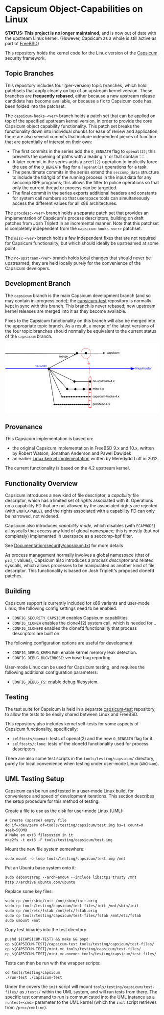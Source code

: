 Capsicum Object-Capabilities on Linux
=====================================

**STATUS: This project is no longer maintained**, and is now out of date
with the upstream Linux kernel. (However, Capsicum as a whole is still
active as part of [FreeBSD](https://freebsd.org))

This repository holds the kernel code for the Linux version of the
[Capsicum](http://www.cl.cam.ac.uk/research/security/capsicum/)
security framework.

Topic Branches
--------------

This repository includes four (per-version) topic branches, which hold
patchsets that apply cleanly on top of an upstream kernel version.  These
branches are **frequently rebased**, either because a new upstream release
candidate has become available, or because a fix to Capsicum code has been
folded into the patchset.

The `capsicum-hooks-<ver>` branch holds a patch set that can be applied on top
of the specified upstream kernel version, in order to provide the core Capsicum
object capability functionality.  This patch set breaks the functionality down
into individual chunks for ease of review and application; there are also
several commits that include independent pieces of function that are
potentially of interest on their own:

 - The first commits in the series add the `O_BENEATH` flag to `openat(2)`; this
   prevents the opening of paths with a leading '/' or that contain '..'.
 - A later commit in the series adds a `prctl(2)` operation to implicitly force
   the use of the `O_BENEATH` flag for all `openat(2)` operations for a task.
 - The penultimate commits in the series extend the `seccomp_data` structure to
   include the tid/tgid of the running process in the input data for any
   seccomp BPF programs; this allows the filter to police operations so that
   only the current thread or process can be targetted.
 - The final commit in the series exports additional headers and constants for
   system call numbers so that userspace tools can simultaneously access the
   different values for all x86 architectures.

The `procdesc-<ver>` branch holds a separate patch set that provides an
implementation of Capsicum's process descriptors, building on draft patches
from Josh Triplett in an incremental manner.  Note that this patchset is
completely independent from the `capsicum-hooks-<ver>` patchset.

The `misc-<ver>` branch holds a few independent fixes that are not required
for Capsicum functionality, but which should ideally be upstreamed at some point.

The `no-upstream-<ver>` branch holds local changes that should never be upstreamed;
they are held locally purely for the convenience of the Capsicum developers.


Development Branch
------------------

The `capsicum` branch is the main Capsicum development branch (and so may
contain in-progress code); the
[capsicum-test](https://github.com/google/capsicum-test) repository is normally
kept in sync with this branch.  This branch is never rebased; new upstream
kernel releases are merged into it as they become available.

Fixes to the Capsicum functionality on this branch will also be merged into the
appropriate topic branch.  As a result, a merge of the latest versions of the
four topic branches should normally be equivalent to the current status of the
`capsicum` branch.

![Capsicum branch structure](capsicum-branches.png)


Provenance
----------

This Capsicum implementation is based on:

 - the original Capsicum implementation in FreeBSD 9.x and 10.x,
   written by Robert Watson, Jonathan Anderson and Pawel Dawidek
 - an earlier
   [Linux kernel implementation](http://git.chromium.org/gitweb/?p=chromiumos/third_party/kernel-capsicum.git;a=shortlog;h=refs/heads/capsicum)
   written by Meredydd Luff in 2012.

The current functionality is based on the 4.2 upstream kernel.


Functionality Overview
----------------------

Capsicum introduces a new kind of file descriptor, a *capability* file
descriptor, which has a limited set of *rights* associated with it.  Operations
on a capability FD that are not allowed by the associated rights are rejected
(with `ENOTCAPABLE`), and the rights associated with a capability FD can only
be narrowed, not widened.

Capsicum also introduces *capability mode*, which disables (with `ECAPMODE`)
all syscalls that access any kind of global namespace; this is mostly (but not
completely) implemented in userspace as a seccomp-bpf filter.

See [Documentation/security/capsicum.txt](Documentation/security/capsicum.txt)
for more details

As process management normally involves a global namespace (that of `pid_t`
values), Capsicum also introduces a *process descriptor* and related syscalls,
which allows processes to be manipulated as another kind of file descriptor.
This functionality is based on Josh Triplett's proposed clonefd patches.


Building
--------

Capsicum support is currently included for x86 variants and user-mode Linux; the
following config settings need to be enabled:

 - `CONFIG_SECURITY_CAPSICUM` enables Capsicum capabilities
 - `CONFIG_CLONE4` enables the clone4(2) system call, which is needed for...
 - `CONFIG_CLONEFD` enables the clonefd functionality that process descriptors
   are built on.

The following configuration options are useful for development:

 - `CONFIG_DEBUG_KMEMLEAK`: enable kernel memory leak detection.
 - `CONFIG_DEBUG_BUGVERBOSE`: verbose bug reporting.

User-mode Linux can be used for Capsicum testing, and requires the following
additional configuration parameters:

 - `CONFIG_DEBUG_FS`: enable debug filesystem.


Testing
-------

The test suite for Capsicum is held in a separate
[capsicum-test](https://github.com/google/capsicum-test) repository, to allow
the tests to be easily shared between Linux and FreeBSD.

This repository also includes kernel self-tests for some aspects of Capsicum
functionality, specifically:

 - `selftests/openat`: tests of openat(2) and the new `O_BENEATH` flag for it.
 - `selftests/clone`: tests of the clonefd functionality used for process
   descriptors.

There are also some test scripts in the `tools/testing/capsicum/` directory,
purely for local convenience when testing under user-mode Linux (`ARCH=um`).


UML Testing Setup
-----------------

Capsicum can be run and tested in a user-mode Linux build, for convenience and
speed of development iterations.  This section describes the setup procedure
for this method of testing.

Create a file to use as the disk for user-mode Linux (UML):

    # Create (sparse) empty file
    dd if=/dev/zero of=tools/testing/capsicum/test.img bs=1 count=0 seek=500MB
    # Make an ext3 filesystem in it
    mke2fs -t ext3 -F tools/testing/capsicum/test.img

Mount the new file system somewhere:

    sudo mount -o loop tools/testing/capsicum/test.img /mnt

Put an Ubuntu base system onto it:

    sudo debootstrap --arch=amd64 --include libsctp1 trusty /mnt http://archive.ubuntu.com/ubuntu

Replace some key files:

    sudo cp /mnt/sbin/init /mnt/sbin/init.orig
    sudo cp tools/testing/capsicum/test-files/init /mnt/sbin/init
    sudo cp /mnt/etc/fstab /mnt/etc/fstab.orig
    sudo cp tools/testing/capsicum/test-files/fstab /mnt/etc/fstab
    sudo umount /mnt

Copy test binaries into the test directory:

    pushd ${CAPSICUM-TEST} && make && popd
    cp ${CAPSICUM-TEST}/capsicum-test tools/testing/capsicum/test-files/
    cp ${CAPSICUM-TEST}/mini-me tools/testing/capsicum/test-files/
    cp ${CAPSICUM-TEST}/mini-me.noexec tools/testing/capsicum/test-files/

Tests can then be run with the wrapper scripts:

    cd tools/testing/capsicum
    ./run-test ./capsicum-test

Under the covers the `init` script will mount `tools/testing/capsicum/test-files/`
as `/tests/` within the UML system, and will run tests from there.  The specific
test command to run is communicated into the UML instance as a `runtest=<cmd>` parameter
to the UML kernel (which the `init` script retrieves from `/proc/cmdline`).
